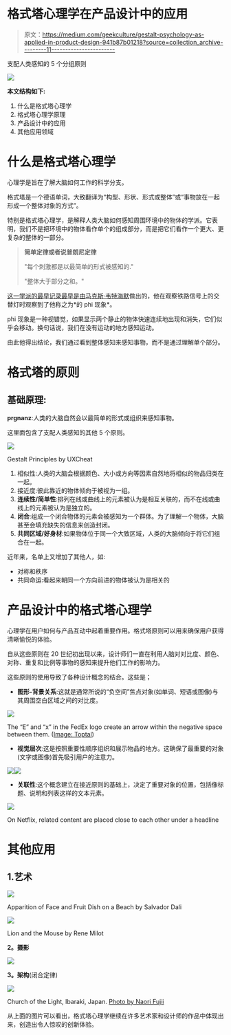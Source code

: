 # 格式塔心理学在产品设计中的应用

> 原文：<https://medium.com/geekculture/gestalt-psychology-as-applied-in-product-design-941b87b01218?source=collection_archive---------11----------------------->

支配人类感知的 5 个分组原则

![](img/5bf0683805b2b017e911928bfe3d525e.png)

**本文结构如下:**

1.  什么是格式塔心理学
2.  格式塔心理学原理
3.  产品设计中的应用
4.  其他应用领域

# 什么是格式塔心理学

心理学是旨在了解大脑如何工作的科学分支。

格式塔是一个德语单词，大致翻译为“构型、形状、形式或整体”或“事物放在一起形成一个整体对象的方式”。

特别是格式塔心理学，是解释人类大脑如何感知周围环境中的物体的学派。它表明，我们不是把环境中的物体看作单个的组成部分，而是把它们看作一个更大、更复杂的整体的一部分。

> **简单定律或者说普朗尼定律**
> 
> "每个刺激都是以最简单的形式被感知的."
> 
> "整体大于部分之和。"

[这一学派的最早记录最早是由马克斯·韦特海默](https://www.verywellmind.com/what-is-gestalt-psychology-2795808#:~:text=Gestalt%20psychology%20is%20a%20school,and%20behavior%20as%20a%20whole.&text=Instead%2C%20our%20minds%20tend%20to,elements%20of%20more%20complex%20systems.)做出的，他在观察铁路信号上的交替灯时观察到了他称之为*的 phi 现象*。

phi 现象是一种视错觉，如果显示两个静止的物体快速连续地出现和消失，它们似乎会移动。换句话说，我们在没有运动的地方感知运动。

由此他得出结论，我们通过看到整体感知来感知事物，而不是通过理解单个部分。

# 格式塔的原则

## **基础原理:**

**prgnanz**:人类的大脑自然会以最简单的形式或组织来感知事物。

这里面包含了支配人类感知的其他 5 个原则。

![](img/73f801c1c15730054f9090fac15768dd.png)

Gestalt Principles by UXCheat

1.  相似性:人类的大脑会根据颜色、大小或方向等因素自然地将相似的物品归类在一起。
2.  接近度:彼此靠近的物体倾向于被视为一组。
3.  **连续性/简单性**:排列在线或曲线上的元素被认为是相互关联的，而不在线或曲线上的元素被认为是独立的。
4.  **闭合**:组成一个闭合物体的元素会被感知为一个群体。为了理解一个物体，大脑甚至会填充缺失的信息来创造封闭。
5.  **共同区域/好身材**:如果物体位于同一个大致区域，人类的大脑倾向于将它们组合在一起。

近年来，名单上又增加了其他人，如:

*   对称和秩序
*   共同命运:看起来朝同一个方向前进的物体被认为是相关的

# 产品设计中的格式塔心理学

心理学在用户如何与产品互动中起着重要作用。格式塔原则可以用来确保用户获得清晰愉悦的体验。

自从这些原则在 20 世纪初出现以来，设计师们一直在利用人脑对对比度、颜色、对称、重复和比例等事物的感知来提升他们工作的影响力。

这些原则的使用导致了各种设计概念的结合。这些是；

*   **图形-背景关系**:这就是通常所说的“负空间”焦点对象(如单词、短语或图像)与其周围空白区域之间的对比度。

![](img/fc175007dbdec7d30ad0f4cedcfe1086.png)

The “E” and “x” in the FedEx logo create an arrow within the negative space between them. ([Image: Toptal](https://www.toptal.com/designers/ui/gestalt-principles-of-design))

*   **视觉层次**:这是按照重要性顺序组织和展示物品的地方。这确保了最重要的对象(文字或图像)首先吸引用户的注意力。

![](img/f2b077eb8a862d8882c78eab44a05918.png)![](img/59b5477d641c486588258056ce2d2aea.png)

*   **关联性**:这个概念建立在接近原则的基础上，决定了重要对象的位置，包括像标题、说明和列表这样的文本元素。

![](img/d221e96da885e697ab19b5629da9bf6e.png)

On Netflix, related content are placed close to each other under a headline

# 其他应用

## 1.艺术

![](img/5f2fc7160b38a8e8aaaae1d03b93cc1d.png)

Apparition of Face and Fruit Dish on a Beach by Salvador Dali

![](img/7959680258f3b61d2a78a93cefeb8764.png)

Lion and the Mouse by Rene Milot

**2。摄影**

![](img/eb3330c9e95ccfec509b9ee37710e79b.png)

**3。架构**(闭合定律)

![](img/c3134e1aa9fc04a4865348b39d9db749.png)

Church of the Light, Ibaraki, Japan. [Photo by Naori Fujii](https://www.archdaily.com/101260/ad-classics-church-of-the-light-tadao-ando)

从上面的图片可以看出，格式塔心理学继续在许多艺术家和设计师的作品中体现出来，创造出令人惊叹的创新体验。